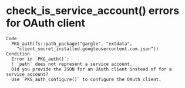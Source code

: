 # check_is_service_account() errors for OAuth client

    Code
      PKG_auth(fs::path_package("gargle", "extdata",
        "client_secret_installed.googleusercontent.com.json"))
    Condition
      Error in `PKG_auth()`:
      ! `path` does not represent a service account.
      Did you provide the JSON for an OAuth client instead of for a service account?
      Use `PKG_auth_configure()` to configure the OAuth client.

